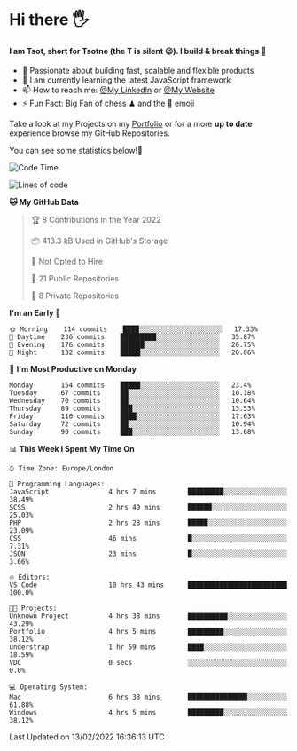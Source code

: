 # Hi there :raised_hand_with_fingers_splayed:
#### I am Tsot, short for Tsotne (the T is silent :wink:). I build & break things :space_invader:
- :telescope: Passionate about building fast, scalable and flexible products
- :seedling: I am currently learning the latest JavaScript framework 
- :mailbox: How to reach me: [@My LinkedIn](https://www.linkedin.com/in/tsotne-gvadzabia/) or [@My Website](https://tsotne.co.uk/contact)
- :zap: Fun Fact: Big Fan of chess ♟ and the 👾 emoji

Take a look at my Projects on my [Portfolio](https://tsotne.co.uk/) or for a more **up to date** experience browse my GitHub Repositories.

You can see some statistics below!:space_invader:
<!--START_SECTION:waka-->
![Code Time](http://img.shields.io/badge/Code%20Time-527%20hrs%2027%20mins-blue)

![Lines of code](https://img.shields.io/badge/From%20Hello%20World%20I%27ve%20Written-2%20Million%20lines%20of%20code-blue)

**🐱 My GitHub Data** 

> 🏆 8 Contributions in the Year 2022
 > 
> 📦 413.3 kB Used in GitHub's Storage 
 > 
> 🚫 Not Opted to Hire
 > 
> 📜 21 Public Repositories 
 > 
> 🔑 8 Private Repositories  
 > 
**I'm an Early 🐤** 

```text
🌞 Morning    114 commits    ████░░░░░░░░░░░░░░░░░░░░░   17.33% 
🌆 Daytime    236 commits    █████████░░░░░░░░░░░░░░░░   35.87% 
🌃 Evening    176 commits    ██████░░░░░░░░░░░░░░░░░░░   26.75% 
🌙 Night      132 commits    █████░░░░░░░░░░░░░░░░░░░░   20.06%

```
📅 **I'm Most Productive on Monday** 

```text
Monday       154 commits    █████░░░░░░░░░░░░░░░░░░░░   23.4% 
Tuesday      67 commits     ██░░░░░░░░░░░░░░░░░░░░░░░   10.18% 
Wednesday    70 commits     ██░░░░░░░░░░░░░░░░░░░░░░░   10.64% 
Thursday     89 commits     ███░░░░░░░░░░░░░░░░░░░░░░   13.53% 
Friday       116 commits    ████░░░░░░░░░░░░░░░░░░░░░   17.63% 
Saturday     72 commits     ██░░░░░░░░░░░░░░░░░░░░░░░   10.94% 
Sunday       90 commits     ███░░░░░░░░░░░░░░░░░░░░░░   13.68%

```


📊 **This Week I Spent My Time On** 

```text
⌚︎ Time Zone: Europe/London

💬 Programming Languages: 
JavaScript               4 hrs 7 mins        █████████░░░░░░░░░░░░░░░░   38.49% 
SCSS                     2 hrs 40 mins       ██████░░░░░░░░░░░░░░░░░░░   25.03% 
PHP                      2 hrs 28 mins       █████░░░░░░░░░░░░░░░░░░░░   23.09% 
CSS                      46 mins             █░░░░░░░░░░░░░░░░░░░░░░░░   7.31% 
JSON                     23 mins             █░░░░░░░░░░░░░░░░░░░░░░░░   3.66%

🔥 Editors: 
VS Code                  10 hrs 43 mins      █████████████████████████   100.0%

🐱‍💻 Projects: 
Unknown Project          4 hrs 38 mins       ██████████░░░░░░░░░░░░░░░   43.29% 
Portfolio                4 hrs 5 mins        █████████░░░░░░░░░░░░░░░░   38.12% 
understrap               1 hr 59 mins        ████░░░░░░░░░░░░░░░░░░░░░   18.59% 
VDC                      0 secs              ░░░░░░░░░░░░░░░░░░░░░░░░░   0.0%

💻 Operating System: 
Mac                      6 hrs 38 mins       ███████████████░░░░░░░░░░   61.88% 
Windows                  4 hrs 5 mins        █████████░░░░░░░░░░░░░░░░   38.12%

```


 Last Updated on 13/02/2022 16:36:13 UTC
<!--END_SECTION:waka-->
